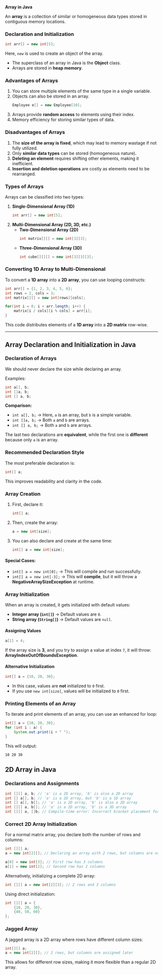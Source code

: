 **Array in Java**

An **array** is a collection of similar or homogeneous data types stored in contiguous memory locations.

### **Declaration and Initialization**

```java
int arr[] = new int[5];
```

Here, `new` is used to create an object of the array.

- The superclass of an array in Java is the **Object** class.
- Arrays are stored in **heap memory**.

### **Advantages of Arrays**

1. You can store multiple elements of the same type in a single variable.
2. Objects can also be stored in an array.
   ```java
   Employee e[] = new Employee[10];
   ```
3. Arrays provide **random access** to elements using their index.
4. Memory efficiency for storing similar types of data.

### **Disadvantages of Arrays**

1. The **size of the array is fixed**, which may lead to memory wastage if not fully utilized.
2. Only **similar data types** can be stored (homogeneous nature).
3. **Deleting an element** requires shifting other elements, making it inefficient.
4. **Insertion and deletion operations** are costly as elements need to be rearranged.

### **Types of Arrays**

Arrays can be classified into two types:

1. **Single-Dimensional Array (1D)**
   ```java
   int arr[] = new int[5];
   ```
2. **Multi-Dimensional Array (2D, 3D, etc.)**
   - **Two-Dimensional Array (2D)**
     ```java
     int matrix[][] = new int[3][3];
     ```
   - **Three-Dimensional Array (3D)**
     ```java
     int cube[][][] = new int[3][3][3];
     ```

### **Converting 1D Array to Multi-Dimensional**

To convert a **1D array** into a **2D array**, you can use looping constructs:

```java
int arr[] = {1, 2, 3, 4, 5, 6};
int rows = 2, cols = 3;
int matrix[][] = new int[rows][cols];

for(int i = 0; i < arr.length; i++) {
    matrix[i / cols][i % cols] = arr[i];
}
```

This code distributes elements of a **1D array** into a **2D matrix** row-wise.

---

## Array Declaration and Initialization in Java

### Declaration of Arrays

We should never declare the size while declaring an array.

Examples:
```java
int a[], b;
int []a, b;
int [] a, b;
```

**Comparison:**
- `int a[], b;` → Here, `a` is an array, but `b` is a simple variable.
- `int []a, b;` → Both `a` and `b` are arrays.
- `int [] a, b;` → Both `a` and `b` are arrays.

The last two declarations are **equivalent**, while the first one is **different** because only `a` is an array.

### Recommended Declaration Style

The most preferable declaration is:
```java
int[] a;
```
This improves readability and clarity in the code.

### Array Creation

1. First, declare it:
   ```java
   int[] a;
   ```
2. Then, create the array:
   ```java
   a = new int[size];
   ```
3. You can also declare and create at the same time:
   ```java
   int[] a = new int[size];
   ```

#### Special Cases:
- `int[] a = new int[0];` → This will compile and run successfully.
- `int[] a = new int[-3];` → This will **compile**, but it will throw a **NegativeArraySizeException** at runtime.

### Array Initialization

When an array is created, it gets initialized with default values:
- **Integer array (`int[]`)** → Default values are `0`.
- **String array (`String[]`)** → Default values are `null`.

#### Assigning Values
```java
a[1] = 4;
```
If the array size is **3**, and you try to assign a value at index `7`, it will throw:
**ArrayIndexOutOfBoundsException**.

#### Alternative Initialization
```java
int[] a = {10, 20, 30};
```
- In this case, values are **not** initialized to `0` first.
- If you use `new int[size]`, values will be initialized to `0` first.

### Printing Elements of an Array

To iterate and print elements of an array, you can use an enhanced for loop:
```java
int[] a = {10, 20, 30};
for (int i : a) {
    System.out.print(i + " ");
}
```
This will output:
```
10 20 30 
```


## 2D Array in Java

### Declarations and Assignments

```java
int [][] a, b; // 'a' is a 2D array, 'b' is also a 2D array
int [] a[], b; // 'a' is a 2D array, but 'b' is a 1D array
int [] a[], b[]; // 'a' is a 2D array, 'b' is also a 2D array
int [][] a, b[]; // 'a' is a 2D array, 'b' is a 3D array
int [][] a, []b; // Compile-time error: Incorrect bracket placement for 'b'
```

### Correct 2D Array Initialization

For a normal matrix array, you declare both the number of rows and columns:

```java
int [][] a;
a = new int[2][]; // Declaring an array with 2 rows, but columns are not yet defined

a[0] = new int[3]; // First row has 3 columns
a[1] = new int[2]; // Second row has 2 columns
```

Alternatively, initializing a complete 2D array:

```java
int [][] a = new int[2][3]; // 2 rows and 3 columns
```

Using direct initialization:

```java
int [][] a = {
    {10, 20, 30},
    {40, 50, 60}
};
```

### Jagged Array

A jagged array is a 2D array where rows have different column sizes:

```java
int[][] a;
a = new int[2][]; // 2 rows, but columns are assigned later
```

This allows for different row sizes, making it more flexible than a regular 2D array.

